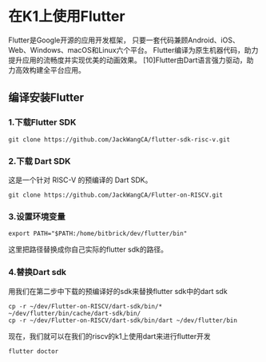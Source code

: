 # 在K1上使用Flutter

Flutter是Google开源的应用开发框架， 只要一套代码兼顾Android、iOS、Web、Windows、macOS和Linux六个平台。 Flutter编译为原生机器代码，助力提升应用的流畅度并实现优美的动画效果。 [10]Flutter由Dart语言强力驱动，助力高效构建全平台应用。 

## 编译安装Flutter

### 1.下载Flutter SDK
~~~
git clone https://github.com/JackWangCA/flutter-sdk-risc-v.git
~~~

### 2.下载 Dart SDK
这是一个针对 RISC-V 的预编译的 Dart SDK。

~~~
git clone https://github.com/JackWangCA/Flutter-on-RISCV.git
~~~

### 3.设置环境变量

~~~
export PATH="$PATH:/home/bitbrick/dev/flutter/bin"
~~~
这里把路径替换成你自己实际的flutter sdk的路径。
### 4.替换Dart sdk
用我们在第二步中下载的预编译好的sdk来替换flutter sdk中的dart sdk
~~~
cp -r ~/dev/Flutter-on-RISCV/dart-sdk/bin/* ~/dev/flutter/bin/cache/dart-sdk/bin/
cp -r ~/dev/Flutter-on-RISCV/dart-sdk/bin/dart ~/dev/flutter/bin 
~~~
现在，我们就可以在我们的riscv的k1上使用dart来进行flutter开发
~~~
flutter doctor
~~~